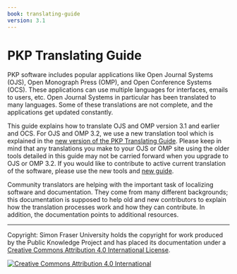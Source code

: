 ```yaml
---
book: translating-guide
version: 3.1
---
```


# PKP Translating Guide

PKP software includes popular applications like Open Journal Systems (OJS), Open Monograph Press (OMP), and Open Conference Systems (OCS). These applications can use multiple languages for interfaces, emails to users, etc. Open Journal Systems in particular has been translated to many languages. Some of these translations are not complete, and the applications get updated constantly.

This guide explains how to translate OJS and OMP version 3.1 and earlier and OCS. For OJS and OMP 3.2, we use a new translation tool which is explained in the [new version of the PKP Translating Guide](https://docs.pkp.sfu.ca/translating-guide/en/). Please keep in mind that any translations you make to your OJS or OMP site using the older tools detailed in this guide may not be carried forward when you upgrade to OJS or OMP 3.2. If you would like to contribute to active current translation of the software, please use the new tools and [new guide](https://docs.pkp.sfu.ca/translating-guide/en/).

Community translators are helping with the important task of localizing software and documentation. They come from many different backgrounds; this documentation is supposed to help old and new contributors to explain how the translation processes work and how they can contribute. In addition, the documentation points to additional resources.

----
Copyright: Simon Fraser University holds the copyright for work produced by the Public Knowledge Project and has placed its documentation under a [Creative Commons Attribution 4.0 International License](https://creativecommons.org/licenses/by/4.0/).

[![Creative Commons Attribution 4.0 International](https://licensebuttons.net/l/by/4.0/88x31.png "Creative Commons Attribution 4.0 International")](https://creativecommons.org/licenses/by/4.0/)
